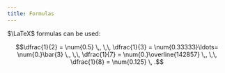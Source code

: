 ```yaml
---
title: Formulas
---
```


$\LaTeX$ formulas can be used:

$$\dfrac{1}{2} = \num{0.5} \,, \,\, \dfrac{1}{3} = \num{0.33333}\ldots= \num{0.}\bar{3} \,, \,\, \dfrac{1}{7} = \num{0.}\overline{142857} \,, \,\, \dfrac{1}{8} = \num{0.125} \, .$$
